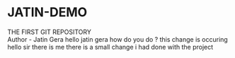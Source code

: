 # JATIN-DEMO
THE FIRST GIT REPOSITORY
<br>
Author - Jatin Gera
hello jatin gera how do you do ?
this change is occuring
hello sir there is me there is a small change i had done with the project

